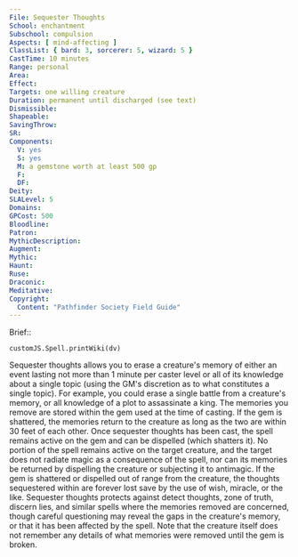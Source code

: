 ```yaml
---
File: Sequester Thoughts
School: enchantment
Subschool: compulsion
Aspects: [ mind-affecting ]
ClassList: { bard: 3, sorcerer: 5, wizard: 5 }
CastTime: 10 minutes
Range: personal
Area: 
Effect: 
Targets: one willing creature
Duration: permanent until discharged (see text)
Dismissible: 
Shapeable: 
SavingThrow: 
SR: 
Components:
  V: yes
  S: yes
  M: a gemstone worth at least 500 gp
  F: 
  DF: 
Deity: 
SLALevel: 5
Domains: 
GPCost: 500
Bloodline: 
Patron: 
MythicDescription: 
Augment: 
Mythic: 
Haunt: 
Ruse: 
Draconic: 
Meditative: 
Copyright:
  Content: "Pathfinder Society Field Guide"
---
```

Brief:: 

```dataviewjs
customJS.Spell.printWiki(dv)
```

Sequester thoughts allows you to erase a creature's memory of either an event lasting not more than 1 minute per caster level or all of its knowledge about a single topic (using the GM's discretion as to what constitutes a single topic). For example, you could erase a single battle from a creature's memory, or all knowledge of a plot to assassinate a king.  The memories you remove are stored within the gem used at the time of casting. If the gem is shattered, the memories return to the creature as long as the two are within 30 feet of each other. Once sequester thoughts has been cast, the spell remains active on the gem and can be dispelled (which shatters it). No portion of the spell remains active on the target creature, and the target does not radiate magic as a consequence of the spell, nor can its memories be returned by dispelling the creature or subjecting it to antimagic. If the gem is shattered or dispelled out of range from the creature, the thoughts sequestered within are forever lost save by the use of wish, miracle, or the like.  Sequester thoughts protects against detect thoughts, zone of truth, discern lies, and similar spells where the memories removed are concerned, though careful questioning may reveal the gaps in the creature's memory, or that it has been affected by the spell. Note that the creature itself does not remember any details of what memories were removed until the gem is broken.
